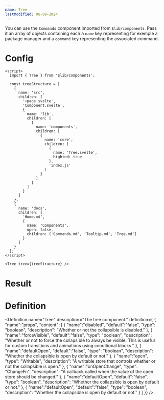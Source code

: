 ```yaml
---
name: Tree
lastModified: 08-09-2024
---
```


<script>
  import { Tree, ComponentDefinition } from "$lib/components";

  const treeStructure = [
    {
      name: "src",
      children: [
        "+page.svelte", "Component.svelte",
        {
          name: "lib",
          children: [
            {
              name: "components",
              children: [
                {
                  name: "core",
                  children: [
                    {
                      name:"Tree.svelte",
                      highted:true
                    },
                    "index.js"
                  ]
                },
              ]
            },
          ]
        },
      ]
    },
    {
      name: "docs",
      children: [
        "Home.md",
        {
          name: "Components",
          open: false,
          children: [
            "Commands.md", "Tooltip.md", "Tree.md"
          ]
        }
      ]
    }
  ]
</script>

You can use the `Commands` component imported from `$lib/components`. Pass it an array of objects containing each a `name` key representing for exemple a package manager and a `command` key representing the associated command.

# Config

```svelte
<script>
  import { Tree } from '$lib/components';

  const treeStructure = [
    {
      name: 'src',
      children: [
        '+page.svelte',
        'Component.svelte',
        {
          name: 'lib',
          children: [
            {
              name: 'components',
              children: [
                {
                  name: 'core',
                  children: [
                    {
                      name: 'Tree.svelte',
                      highted: true
                    },
                    'index.js'
                  ]
                }
              ]
            }
          ]
        }
      ]
    },
    {
      name: 'docs',
      children: [
        'Home.md',
        {
          name: 'Components',
          open: false,
          children: ['Commands.md', 'Tooltip.md', 'Tree.md']
        }
      ]
    }
  ];
</script>

<Tree tree={treeStructure} />
```

# Result

<Tree tree={treeStructure} />



# Definition

<Definition
name="Tree"
description="The tree component."
definition={
{
"name":"props",
"content": [
{
"name":"disabled",
"default":"false",
"type": "boolean",
"description": "Whether or not the collapsible is disabled."
},
{
"name":"forceVisible",
"default":"false",
"type": "boolean",
"description": "Whether or not to force the collapsible to always be visible. This is useful for custom transitions and animations using conditional blocks."
},
{
"name":"defaultOpen",
"default":"false",
"type": "boolean",
"description": "Whether the collapsible is open by default or not."
},
{
"name":"open",
"type": "Writable<boolean>",
"description": "A writable store that controls whether or not the collapsible is open."
},
{
"name":"onOpenChange",
"type": "ChangeFn<boolean>",
"description": "A callback called when the value of the open store should be changed."
},
{
"name":"defaultOpen",
"default":"false",
"type": "boolean",
"description": "Whether the collapsible is open by default or not."
},
{
"name":"defaultOpen",
"default":"false",
"type": "boolean",
"description": "Whether the collapsible is open by default or not."
}
]
}}
/>
